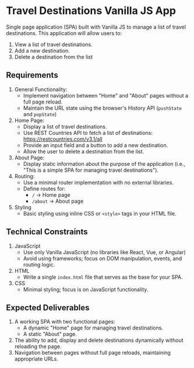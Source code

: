 # Travel Destinations Vanilla JS App

Single page application (SPA) built with Vanilla JS to manage a list of travel destinations. This application will allow users to:

1. View a list of travel destinations.
2. Add a new destination.
3. Delete a destination from the list

## Requirements

1. General Functionality:
   - Implement navigation between "Home" and "About" pages without a full page reload.
   - Maintain the URL state using the browser's History API (`pushState` and `popState`)
2. Home Page:
   - Display a list of travel destinations.
   - Use REST Countries API to fetch a list of destinations: https://restcountries.com/v3.1/all
   - Provide an input field and a button to add a new destination.
   - Allow the user to delete a destination from the list.
3. About Page:
   - Display static information about the purpose of the application (i.e., "This is a simple SPA for managing travel destinations").
4. Routing:
   - Use a minimal router implementation with no external libraries.
   - Define routes for:
     - `/` -> Home page
     - `/about` -> About page
5. Styling
   - Basic styling using inline CSS or `<style>` tags in your HTML file.

## Technical Constraints

1. JavaScript
   - Use only Vanilla JavaScript (no libraries like React, Vue, or Angular)
   - Avoid using frameworks; focus on DOM manipulation, events, and routing logic.
2. HTML
   - Write a single `index.html` file that serves as the base for your SPA.
3. CSS
   - Minimal styling; focus is on JavaScript functionality.

## Expected Deliverables

1. A working SPA with two functional pages:
   - A dynamic "Home" page for managing travel destinations.
   - A static "About" page.
2. The ability to add, display and delete destinations dynamically without reloading the page.
3. Navigation between pages without full page reloads, maintaining appropriate URLs.
